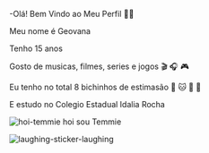 -Olá! Bem Vindo ao Meu Perfil 🍕🍰 

Meu nome é Geovana

Tenho 15 anos

Gosto de musicas, filmes, series e jogos 🎬 🎧 🎮

Eu tenho no total 8 bichinhos de estimasão 🐶 🐱 🐰 🐥

E estudo no Colegio Estadual Idalia Rocha

![hoi-temmie](https://github.com/gilindinha/gilindinha/assets/142936750/79717ee8-362d-409d-8395-7ea0a76c53c7) hoi sou Temmie

![laughing-sticker-laughing](https://github.com/gilindinha/gilindinha/assets/142936750/513d560a-0909-415a-b98d-74866caa461b)
